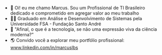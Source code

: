 - 👋 Oi! eu me chamo Marcus. Sou um Profissional de TI Brasileiro dedicado e comprometido em agregar valor ao meu trabalho
- 👨‍🎓 Graduado em Análise e Desenvolvimento de Sistemas pela Universidade FSA - Fundação Santo André
- 💬 "Afinal, o que é a tecnologia, se não uma expressão viva da ciência moderna?"
- 🌎 Convido você a explorar meu portfólio profissional: www.linkedin.com/in/marcuslbs

<!---
marcusbsilva/marcusbsilva is a ✨ special ✨ repository because its `README.md` (this file) appears on your GitHub profile.
You can click the Preview link to take a look at your changes.
--->
